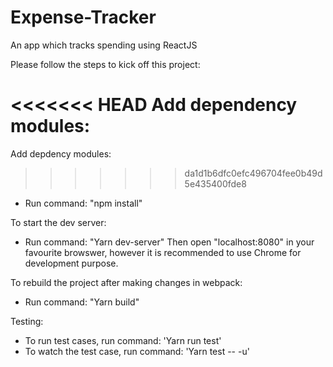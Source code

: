 # Expense-Tracker
An app which tracks spending using ReactJS

Please follow the steps to kick off this project:

<<<<<<< HEAD
Add dependency modules:
=======
Add depdency modules:
>>>>>>> da1d1b6dfc0efc496704fee0b49d5e435400fde8
- Run command: "npm install"

To start the dev server:
- Run command: "Yarn dev-server"
Then open "localhost:8080" in your favourite browswer, however it is recommended to use Chrome for development purpose.

To rebuild the project after making changes in webpack:
- Run command: "Yarn build"

Testing:
- To run test cases, run command: 'Yarn run test'
- To watch the test case, run command: 'Yarn test -- -u'
